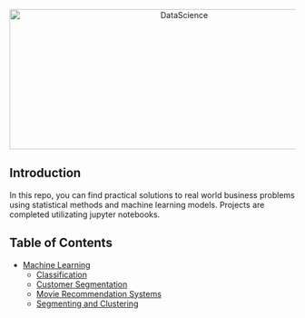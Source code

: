 <p align="center">
  <a href="https://geniuslifedesign.github.io/Projects.github.io">
    <img alt="DataScience" title="DataScience" src="https://geniuslifedesign.github.io/Projects.github.io/images/data-visualization.png" width="600" height="247">
  </a>
</p>

## Introduction
In this repo, you can find practical solutions to real world business problems using statistical methods and machine learning models. Projects are completed utilizating jupyter notebooks.

## Table of Contents
- [Machine Learning](https://geniuslifedesign.github.io/Projects.github.io/Machine_Learning)
    - [Classification](https://geniuslifedesign.github.io/Projects.github.io/Machine_Learning/Classification)
    - [Customer Segmentation](https://geniuslifedesign.github.io/Projects.github.io/Machine_Learning/Customer_Segmentation)
    - [Movie Recommendation Systems](https://geniuslifedesign.github.io/Projects.github.io/Machine_Learning/Movie_Recommendation_Systems)
    - [Segmenting and Clustering](https://geniuslifedesign.github.io/Projects.github.io/Machine_Learning/Segmenting_and_Clustering)
  